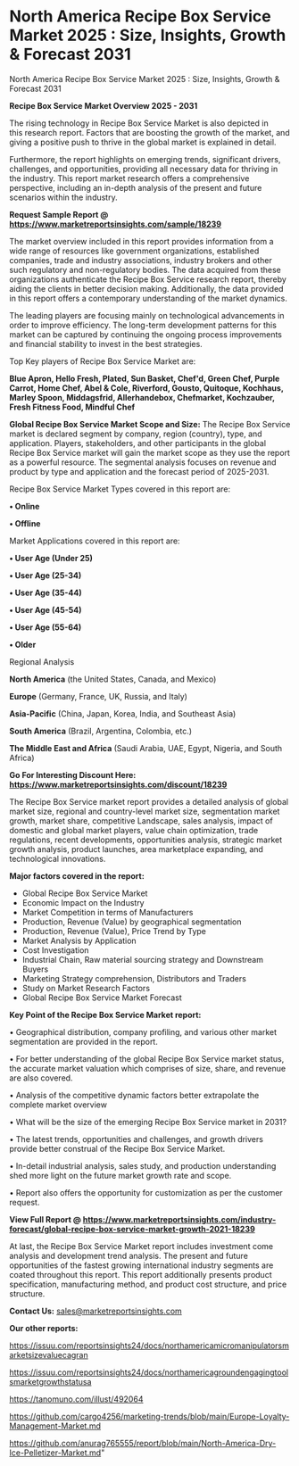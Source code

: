 # North America Recipe Box Service Market 2025 : Size, Insights, Growth & Forecast 2031
North America Recipe Box Service Market 2025 : Size, Insights, Growth & Forecast 2031

<Strong> Recipe Box Service Market Overview 2025 - 2031</strong>

The rising technology in Recipe Box Service Market is also depicted in this research report. Factors that are boosting the growth of the market, and giving a positive push to thrive in the global market is explained in detail.

Furthermore, the report highlights on emerging trends, significant drivers, challenges, and opportunities, providing all necessary data for thriving in the industry. This report market research offers a comprehensive perspective, including an in-depth analysis of the present and future scenarios within the industry.

<strong>Request Sample Report @ <a href=https://www.marketreportsinsights.com/sample/18239>https://www.marketreportsinsights.com/sample/18239</a></strong>

The market overview included in this report provides information from a wide range of resources like government organizations, established companies, trade and industry associations, industry brokers and other such regulatory and non-regulatory bodies. The data acquired from these organizations authenticate the Recipe Box Service research report, thereby aiding the clients in better decision making. Additionally, the data provided in this report offers a contemporary understanding of the market dynamics.

The leading players are focusing mainly on technological advancements in order to improve efficiency. The long-term development patterns for this market can be captured by continuing the ongoing process improvements and financial stability to invest in the best strategies.

Top Key players of Recipe Box Service Market are:

<strong>Blue Apron, Hello Fresh, Plated, Sun Basket, Chef'd, Green Chef, Purple Carrot, Home Chef, Abel & Cole, Riverford, Gousto, Quitoque, Kochhaus, Marley Spoon, Middagsfrid, Allerhandebox, Chefmarket, Kochzauber, Fresh Fitness Food, Mindful Chef</strong>

<strong><b>Global Recipe Box Service Market Scope and Size:</b></strong>
The Recipe Box Service market is declared segment by company, region (country), type, and application. Players, stakeholders, and other participants in the global Recipe Box Service market will gain the market scope as they use the report as a powerful resource. The segmental analysis focuses on revenue and product by type and application and the forecast period of 2025-2031.

Recipe Box Service Market Types covered in this report are:

<strong>• Online

• Offline</strong>

Market Applications covered in this report are:

<strong>• User Age (Under 25)

• User Age (25-34)

• User Age (35-44)

• User Age (45-54)

• User Age (55-64)

• Older</strong> 

Regional Analysis

<strong>North America</strong> (the United States, Canada, and Mexico)

<strong>Europe</strong> (Germany, France, UK, Russia, and Italy)

<strong>Asia-Pacific</strong> (China, Japan, Korea, India, and Southeast Asia)

<strong>South America</strong> (Brazil, Argentina, Colombia, etc.)

<strong>The Middle East and Africa</strong> (Saudi Arabia, UAE, Egypt, Nigeria, and South Africa)

<strong>Go For Interesting Discount Here: <a href=https://www.marketreportsinsights.com/discount/18239>https://www.marketreportsinsights.com/discount/18239</a></strong>

The Recipe Box Service market report provides a detailed analysis of global market size, regional and country-level market size, segmentation market growth, market share, competitive Landscape, sales analysis, impact of domestic and global market players, value chain optimization, trade regulations, recent developments, opportunities analysis, strategic market growth analysis, product launches, area marketplace expanding, and technological innovations.

<strong><b>Major factors covered in the report:</b></strong>
<ul>
  <li>Global Recipe Box Service Market </li>
  <li>Economic Impact on the Industry</li>
  <li>Market Competition in terms of Manufacturers</li>
  <li>Production, Revenue (Value) by geographical segmentation</li>
  <li>Production, Revenue (Value), Price Trend by Type</li>
  <li>Market Analysis by Application</li>
  <li>Cost Investigation</li>
  <li>Industrial Chain, Raw material sourcing strategy and Downstream Buyers</li>
  <li>Marketing Strategy comprehension, Distributors and Traders</li>
  <li>Study on Market Research Factors</li>
  <li>Global Recipe Box Service Market Forecast</li>
</ul>

<strong><b>Key Point of the Recipe Box Service Market report:</b></strong>

• Geographical distribution, company profiling, and various other market segmentation are provided in the report.

• For better understanding of the global Recipe Box Service market status, the accurate market valuation which comprises of size, share, and revenue are also covered.

• Analysis of the competitive dynamic factors better extrapolate the complete market overview

• What will be the size of the emerging Recipe Box Service market in 2031?

• The latest trends, opportunities and challenges, and growth drivers provide better construal of the Recipe Box Service Market.

• In-detail industrial analysis, sales study, and production understanding shed more light on the future market growth rate and scope.

• Report also offers the opportunity for customization as per the customer request.

<strong><b>View Full Report @ <a href=https://www.marketreportsinsights.com/industry-forecast/global-recipe-box-service-market-growth-2021-18239>https://www.marketreportsinsights.com/industry-forecast/global-recipe-box-service-market-growth-2021-18239</a></b></strong>


At last, the Recipe Box Service Market report includes investment come analysis and development trend analysis. The present and future opportunities of the fastest growing international industry segments are coated throughout this report. This report additionally presents product specification, manufacturing method, and product cost structure, and price structure.

<strong>Contact Us:</strong>
sales@marketreportsinsights.com

<strong>Our other reports:</strong>

<a href=https://issuu.com/reportsinsights24/docs/northamericamicromanipulatorsmarketsizevaluecagran>https://issuu.com/reportsinsights24/docs/northamericamicromanipulatorsmarketsizevaluecagran</a>

<a href=https://issuu.com/reportsinsights24/docs/northamericagroundengagingtoolsmarketgrowthstatusa>https://issuu.com/reportsinsights24/docs/northamericagroundengagingtoolsmarketgrowthstatusa</a>

<a href=https://tanomuno.com/illust/492064>https://tanomuno.com/illust/492064</a>

<a href=https://github.com/cargo4256/marketing-trends/blob/main/Europe-Loyalty-Management-Market.md>https://github.com/cargo4256/marketing-trends/blob/main/Europe-Loyalty-Management-Market.md</a>

<a href=https://github.com/anurag765555/report/blob/main/North-America-Dry-Ice-Pelletizer-Market.md>https://github.com/anurag765555/report/blob/main/North-America-Dry-Ice-Pelletizer-Market.md</a>"
